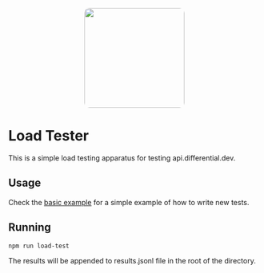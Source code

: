 <p align="center">
  <img src="https://cdn.differential.dev/logo.png" width="200" style="border-radius: 10px" />
</p>

# Load Tester

This is a simple load testing apparatus for testing api.differential.dev.

## Usage

Check the [basic example](./src/commands/basic.js) for a simple example of how to write new tests.

## Running

```sh
npm run load-test
```

The results will be appended to results.jsonl file in the root of the directory.
